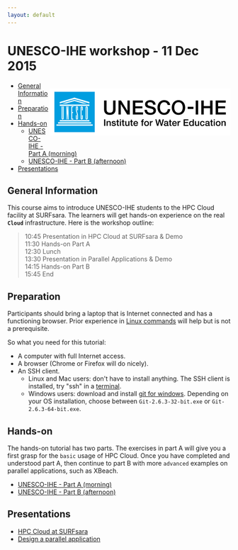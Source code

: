 ```yaml
---
layout: default
---
```


# UNESCO-IHE workshop - 11 Dec 2015

<div style="float:right;" markdown="1">

![XBeach logo](images/Unesco-Ihe-logo.png)

</div>

* [General Information](#general) <br>
* [Preparation](#preparation) <br>
* [Hands-on](#hands-on) <br>
  * [UNESCO-IHE - Part A (morning)](wshop-uihe-part-A-2015-Dec-11)
  * [UNESCO-IHE - Part B (afternoon)](wshop-uihe-part-B-2015-Dec-11)
* [Presentations](#presentations) <br>

## <a name="general"></a>General Information 

This course aims to introduce UNESCO-IHE students to the HPC Cloud facility at SURFsara. The learners will get hands-on experience on the real **`Cloud`** infrastructure. Here is the workshop outline:

>
>10:45 Presentation in HPC Cloud at SURFsara & Demo  
11:30 Hands-on Part A  
12:30 Lunch   
13:30 Presentation in Parallel Applications  & Demo  
14:15 Hands-on Part B   
15:45 End  

## <a name="preparation"></a>Preparation

Participants should bring a laptop that is Internet connected and has a functioning browser. Prior experience in [Linux commands](http://cli.learncodethehardway.org/book/) will help but is not a prerequisite. 

So what you need for this tutorial:

* A computer with full Internet access.
* A browser (Chrome or Firefox will do nicely).
* An SSH client.
  * Linux and Mac users: don't have to install anything. The SSH client is installed, try "ssh" in a [terminal](http://askubuntu.com/questions/38162/what-is-a-terminal-and-how-do-i-open-and-use-it).
  * Windows users: download and install [git for windows](https://git-for-windows.github.io/). Depending on your OS installation, choose between `Git-2.6.3-32-bit.exe` or `Git-2.6.3-64-bit.exe`.


## <a name="hands-on"></a> Hands-on
The hands-on tutorial has two parts. The exercises in part A will give you a first grasp for the `basic` usage of HPC Cloud. Once you have completed and understood part A, then continue to part B with more `advanced` examples on parallel applications, such as XBeach. 

  * [UNESCO-IHE - Part A (morning)](wshop-uihe-part-A-2015-Dec-11)
  * [UNESCO-IHE - Part B (afternoon)](wshop-uihe-part-B-2015-Dec-11)


## <a name="presentations"></a> Presentations

* [HPC Cloud at SURFsara](assets/2015.12.11%20-%20UNESCO-IHE%20-%20Tutorial%20intro.pdf)
* [Design a parallel application](assets/<todo>.pdf)


